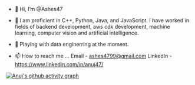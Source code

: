 - 👋 Hi, I’m @Ashes47

- 👀 I am proficient in C++, Python, Java, and JavaScript. I have worked in fields of backend development, aws cdk development, machine learning, computer vision and artificial intelligence.

- 🌱 Playing with data enginerring at the moment.

- 📫 How to reach me ... 
Email - ashes4799@gmail.com
LinkedIn - https://www.linkedin.com/in/anuj47/

[![Anuj's github activity graph](https://github-readme-activity-graph.vercel.app/graph?username=imdigitalashish&bg_color=000000&color=ffffff&line=ffa047&point=1b03d3&area=true&hide_border=true)](https://github.com/ashutosh00710/github-readme-activity-graph)


<!--
**Ashes47/Ashes47** is a ✨ _special_ ✨ repository because its `README.md` (this file) appears on your GitHub profile.
[![Anuj's GitHub stats](https://github-readme-stats.vercel.app/api?username=Ashes47)](https://github.com/anuraghazra/github-readme-stats)
Here are some ideas to get you started:

- 🔭 I’m currently working on ...
- 🌱 I’m currently learning ...
- 👯 I’m looking to collaborate on ...
- 🤔 I’m looking for help with ...
- 💬 Ask me about ...
- 📫 How to reach me: ...
- 😄 Pronouns: ...
- ⚡ Fun fact: ...
-->
